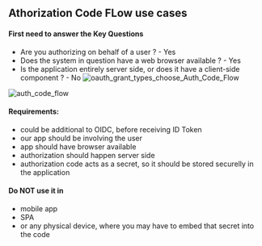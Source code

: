## Athorization Code FLow use cases

#### First need to answer the Key Questions
- Are you authorizing on behalf of a user ? - Yes
- Does the system in question have a web browser available ? - Yes
- Is the application entirely server side, or does it have a client-side component ? - No
  ![oauth_grant_types_choose_Auth_Code_Flow](https://github.com/L37sg0/l34rn1n6/assets/20823029/e91c6791-002b-4120-8f46-d2ae7d2b59f8)

![auth_code_flow](https://github.com/L37sg0/l34rn1n6/assets/20823029/24dc355c-ae16-4fb8-a000-2b2a147d7240)

#### Requirements:
- could be additional to OIDC, before receiving ID Token
- our app should be involving the user
- app should have browser available
- authorization should happen server side
- authorization code acts as a secret, so it should be stored securelly in the application

#### Do NOT use it in
- mobile app
- SPA
- or any physical device, where you may have to embed that secret into the code

